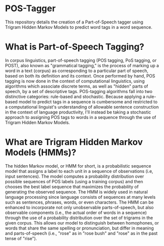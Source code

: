 # POS-Tagger
This repository details the creation of a Part-of-Speech tagger using Trigram Hidden Markov Models to predict word tags in a word sequence.

# What is Part-of-Speech Tagging?

In corpus linguistics, part-of-speech tagging (POS tagging, PoS tagging, or POST), also known as "grammatical tagging," is the process of marking up a word in a text (corpus) as corresponding to a particular part of speech, based on both its definition and its context. Once performed by hand, POS tagging is now done in the context of computational linguistics, using algorithms which associate discrete terms, as well as "hidden" parts of speech, by a set of descriptive tags. POS-tagging algorithms fall into two distinctive categories: rule-based and stochastic. Because applying a rule-based model to predict tags in a sequence is cumbersome and restricted to a computational linguist's understanding of allowable sentence construction in the context of language productivity, I'll instead be taking a stochastic approach to assigning POS tags to words in a sequence through the use of Trigram Hidden Markov Models. 

# What are Trigram Hidden Markov Models (HMMs)?

The hidden Markov model, or HMM for short, is a probabilistic sequence model that assigns a label to each unit in a sequence of observations (i.e, input sentences). The model computes a probability distribution over possible sequences of POS labels (using a training corpus) and then chooses the best label sequence that maximizes the probability of generating the observed sequence. The HMM is widely used in natural language processing since language consists of sequences at many levels such as sentences, phrases, words, or even characters. The HMM can be enhanced to incorporate not only unobservable parts-of-speech, but also observable components (i.e., the actual order of words in a sequence) through the use of a probability distribution over the set of trigrams in the given corpus. This allows our model to distinguish between homophones, or words that share the same spelling or pronunciation, but differ in meaning and parts-of-speech (i.e., "rose" as in "rose bush" and "rose" as in the past tense of "rise").
